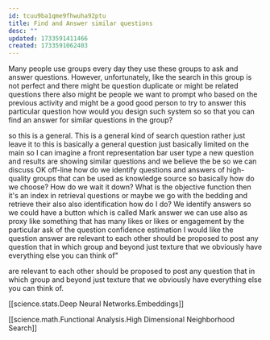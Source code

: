 ```yaml
---
id: tcuu9ba1qme9fhwuha92ptu
title: Find and Answer similar questions
desc: ""
updated: 1733591411466
created: 1733591062403
---
```



Many people use groups every day they use these groups to ask and answer questions. However, unfortunately, like the search in this group is not perfect and there might be question duplicate or might be related questions there also might be people we want to prompt who based on the previous activity and might be a good good person to try to answer this particular question how would you design such system so so that you can find an answer for similar questions in the group?
 

 so this is a general. This is a general kind of search question rather just leave it to this is basically a general question just basically limited on the main so I can imagine a front representation bar user type a new question and results are showing similar questions and we believe the be so we can discuss OK off-line how do we identify questions and answers of high-quality groups that can be used as knowledge source so basically how do we choose? How do we wait it down? What is the objective function then it's an index in retrieval questions or maybe we go with the bedding and retrieve their also also identification how do I do? We identify answers so we could have a button which is called Mark answer we can use also as proxy like something that has many likes or likes or engagement by the particular ask of the question confidence estimation I would like the question answer are relevant to each other should be proposed to post any question that in which group and beyond just texture that we obviously have everything else you can think of"


 are relevant to each other should be proposed to post any question that in which group and beyond just texture that we obviously have everything else you can think of.


 [[science.stats.Deep Neural Networks.Embeddings]]

 [[science.math.Functional Analysis.High Dimensional Neighborhood Search]]